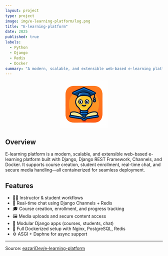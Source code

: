 ```yaml
---
layout: project
type: project
image: img/e-learning-platform/log.png
title: "E-learning-platform"
date: 2025
published: true
labels:
  - Python
  - Django
  - Redis
  - Docker
summary: "A modern, scalable, and extensible web-based e-learning platform built with Django."
---
```

<div align="center">

<img class="img-fluid" src="../img/e-learning-platform/log.png" width="30%" style="position: relative; top: 0; right: 0;" alt="Project Logo"/>
</div>

## Overview

E-learning platform is a modern, scalable, and extensible web-based e-learning platform built with Django, Django REST Framework, Channels, and Docker. It supports course creation, student enrollment, real-time chat, and secure media handling—all containerized for seamless deployment.

## Features

- 🧑‍🏫 Instructor & student workflows
- 🧵 Real-time chat using Django Channels + Redis
- 🎓 Course creation, enrollment, and progress tracking
- 🖼️ Media uploads and secure content access
- 🧱 Modular Django apps (courses, students, chat)
- 🐳 Full Dockerized setup with Nginx, PostgreSQL, Redis
- ⚙️ ASGI + Daphne for async support

---

Source: <a href="https://github.com/eazariDev/e-learning-platform">eazariDev/e-learning-platform</a>

